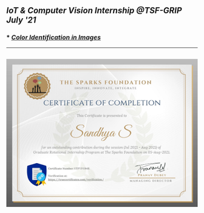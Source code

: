 ## _IoT &amp; Computer Vision Internship @TSF-GRIP July '21_

### * _[Color Identification in Images](https://github.com/sansuthi/Computer-Vision-The-Sparks-Foundation/blob/main/TASK%20%232/Task2%20Description.md)_
---
![](certificate.png)
---
